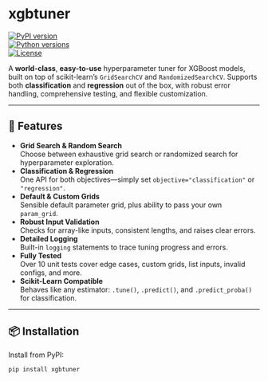# xgbtuner

[![PyPI version](https://img.shields.io/pypi/v/xgbtuner.svg)](https://pypi.org/project/xgbtuner)  
[![Python versions](https://img.shields.io/pypi/pyversions/xgbtuner.svg)]()  
[![License](https://img.shields.io/pypi/l/xgbtuner.svg)](LICENSE)

A **world-class**, **easy-to-use** hyperparameter tuner for XGBoost models, built on top of scikit-learn’s `GridSearchCV` and `RandomizedSearchCV`. Supports both **classification** and **regression** out of the box, with robust error handling, comprehensive testing, and flexible customization.

---

## 🚀 Features

- **Grid Search & Random Search**  
  Choose between exhaustive grid search or randomized search for hyperparameter exploration.
- **Classification & Regression**  
  One API for both objectives—simply set `objective="classification"` or `"regression"`.
- **Default & Custom Grids**  
  Sensible default parameter grid, plus ability to pass your own `param_grid`.
- **Robust Input Validation**  
  Checks for array-like inputs, consistent lengths, and raises clear errors.
- **Detailed Logging**  
  Built-in `logging` statements to trace tuning progress and errors.
- **Fully Tested**  
  Over 10 unit tests cover edge cases, custom grids, list inputs, invalid configs, and more.
- **Scikit-Learn Compatible**  
  Behaves like any estimator: `.tune()`, `.predict()`, and `.predict_proba()` for classification.

---

## 📦 Installation

Install from PyPI:

```bash
pip install xgbtuner
